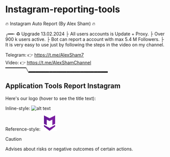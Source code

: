 # Instagram-reporting-tools
🔥 Instagram Auto Report (By Alex Sham) 🔥

╭━━╴♻️ Upgrade 13.02.2024
├ All users accounts is Update + Proxy.
├ Over 900 k users active.
├ Bot can report a account with max 5.4 M Followers.
├ It is very easy to use just by following the steps in the video on my channel.

Telegram: 👉 https://t.me/AlexSham7 
<br>
Video: 👉 https://t.me/AlexShamChannel
▔▔▔▔▔▔╲▂▂▂▂▂▂▂▂▂▂▂▂▂▂▂▂▂▂▂▂▂▂▂
## Application Tools Report Instagram

Here's our logo (hover to see the title text):

Inline-style: 
![alt text]("https://github.com/alexsham26/Instagram-reporting-tools/assets/159854180/de62bc0c-4c98-4e01-b032-44e8fdd136b2")

Reference-style: 
![alt text][logo]

[logo]: https://github.com/adam-p/markdown-here/raw/master/src/common/images/icon48.png "Logo Title Text 2"

> [!CAUTION]
> Advises about risks or negative outcomes of certain actions.

